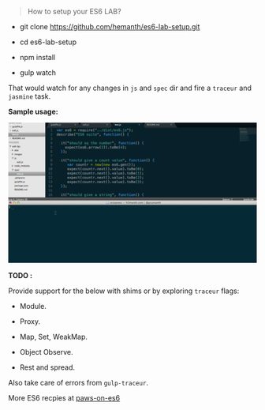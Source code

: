 > How to setup your ES6 LAB?

* git clone https://github.com/hemanth/es6-lab-setup.git

* cd es6-lab-setup

* npm install 

* gulp watch

That would watch for any changes in `js` and `spec` dir and fire a `traceur` and `jasmine` task.


__Sample usage:__

![](/images/es6-lab.gif)


__TODO :__

Provide support for the below with shims or by exploring `traceur` flags:

* Module.

* Proxy.

* Map, Set, WeakMap. 

* Object Observe. 

* Rest and spread.

Also take care of errors from `gulp-traceur`.

More ES6 recpies at [paws-on-es6](https://github.com/hemanth/paws-on-es6)

